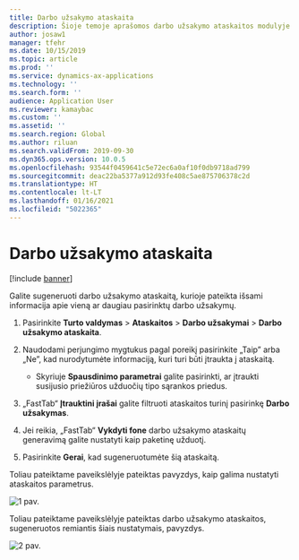 ```yaml
---
title: Darbo užsakymo ataskaita
description: Šioje temoje aprašomos darbo užsakymo ataskaitos modulyje „Turto valdymas”.
author: josaw1
manager: tfehr
ms.date: 10/15/2019
ms.topic: article
ms.prod: ''
ms.service: dynamics-ax-applications
ms.technology: ''
ms.search.form: ''
audience: Application User
ms.reviewer: kamaybac
ms.custom: ''
ms.assetid: ''
ms.search.region: Global
ms.author: riluan
ms.search.validFrom: 2019-09-30
ms.dyn365.ops.version: 10.0.5
ms.openlocfilehash: 93544f0459641c5e72ec6a0af10f0db9718ad799
ms.sourcegitcommit: deac22ba5377a912d93fe408c5ae875706378c2d
ms.translationtype: HT
ms.contentlocale: lt-LT
ms.lasthandoff: 01/16/2021
ms.locfileid: "5022365"
---
```

# <a name="work-order-report"></a>Darbo užsakymo ataskaita

[!include [banner](../../includes/banner.md)]


Galite sugeneruoti darbo užsakymo ataskaitą, kurioje pateikta išsami informacija apie vieną ar daugiau pasirinktų darbo užsakymų.

1. Pasirinkite **Turto valdymas** > **Ataskaitos** > **Darbo užsakymai** > **Darbo užsakymo ataskaita**.

2. Naudodami perjungimo mygtukus pagal poreikį pasirinkite „Taip” arba „Ne”, kad nurodytumėte informaciją, kuri turi būti įtraukta į ataskaitą.  
    - Skyriuje **Spausdinimo parametrai** galite pasirinkti, ar įtraukti susijusio priežiūros užduočių tipo sąrankos priedus.

3. „FastTab“ **Įtrauktini įrašai** galite filtruoti ataskaitos turinį pasirinkę **Darbo užsakymas**.

4. Jei reikia, „FastTab“ **Vykdyti fone** darbo užsakymo ataskaitų generavimą galite nustatyti kaip paketinę užduotį.

5. Pasirinkite **Gerai**, kad sugeneruotumėte šią ataskaitą.

Toliau pateiktame paveikslėlyje pateiktas pavyzdys, kaip galima nustatyti ataskaitos parametrus.

![1 pav.](media/20-work-orders.png)

Toliau pateiktame paveikslėlyje pateiktas darbo užsakymo ataskaitos, sugeneruotos remiantis šiais nustatymais, pavyzdys.

![2 pav.](media/21-work-orders.png)

